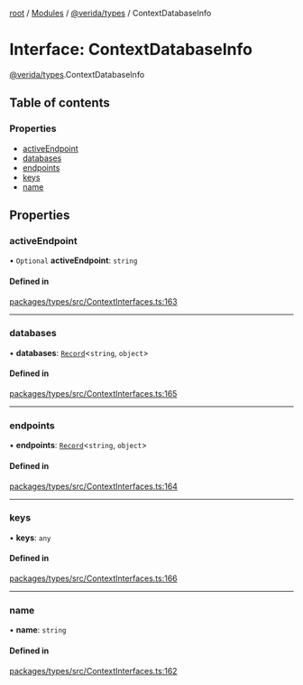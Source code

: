 [root](../README.md) / [Modules](../modules.md) / [@verida/types](../modules/verida_types.md) / ContextDatabaseInfo

# Interface: ContextDatabaseInfo

[@verida/types](../modules/verida_types.md).ContextDatabaseInfo

## Table of contents

### Properties

- [activeEndpoint](verida_types.ContextDatabaseInfo.md#activeendpoint)
- [databases](verida_types.ContextDatabaseInfo.md#databases)
- [endpoints](verida_types.ContextDatabaseInfo.md#endpoints)
- [keys](verida_types.ContextDatabaseInfo.md#keys)
- [name](verida_types.ContextDatabaseInfo.md#name)

## Properties

### activeEndpoint

• `Optional` **activeEndpoint**: `string`

#### Defined in

[packages/types/src/ContextInterfaces.ts:163](https://github.com/verida/verida-js/blob/5040472/packages/types/src/ContextInterfaces.ts#L163)

___

### databases

• **databases**: [`Record`](../modules/verida_types._internal_.md#record)<`string`, `object`\>

#### Defined in

[packages/types/src/ContextInterfaces.ts:165](https://github.com/verida/verida-js/blob/5040472/packages/types/src/ContextInterfaces.ts#L165)

___

### endpoints

• **endpoints**: [`Record`](../modules/verida_types._internal_.md#record)<`string`, `object`\>

#### Defined in

[packages/types/src/ContextInterfaces.ts:164](https://github.com/verida/verida-js/blob/5040472/packages/types/src/ContextInterfaces.ts#L164)

___

### keys

• **keys**: `any`

#### Defined in

[packages/types/src/ContextInterfaces.ts:166](https://github.com/verida/verida-js/blob/5040472/packages/types/src/ContextInterfaces.ts#L166)

___

### name

• **name**: `string`

#### Defined in

[packages/types/src/ContextInterfaces.ts:162](https://github.com/verida/verida-js/blob/5040472/packages/types/src/ContextInterfaces.ts#L162)
